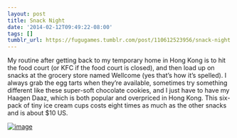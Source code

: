 ```yaml
---
layout: post
title: Snack Night
date: '2014-02-12T09:49:22-08:00'
tags: []
tumblr_url: https://fugugames.tumblr.com/post/110612523956/snack-night
---
```

My routine after getting back to my temporary home in Hong Kong is to hit the food court (or KFC if the food court is closed), and then load up on snacks at the grocery store named Wellcome (yes that’s how it’s spelled). I always grab the egg tarts when they’re available, sometimes try something different like these super-soft chocolate cookies, and I just have to have my Haagen Daaz, which is both popular and overpriced in Hong Kong. This six-pack of tiny ice cream cups costs eight times as much as the other snacks and is about $10 US.

[![image](http://itshardtofondlepenguins.com/wp-content/uploads/2014/02/image3.jpg)](http://itshardtofondlepenguins.com/wp-content/uploads/2014/02/image3.jpg)

